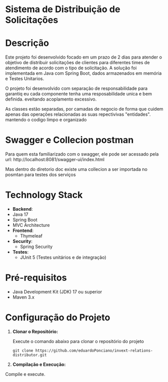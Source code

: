 # Sistema de Distribuição de Solicitações
# Descrição

Este projeto foi desenvolvido focado em um prazo de 2 dias para atender o objetivo de distribuir solicitações de clientes para diferentes times de atendimento de acordo com o tipo de solicitação. A solução foi implementada em Java com Spring Boot, dados armazenados em memória e Testes Unitarios.

O projeto foi desenvolvido com separação de responsabilidade para garantiq eu cada componente tenha uma resposabilidade unica e bem definida. eveitando acoplamento excessivo.

As classes estão separadas, por camadas de negocio de forma que cuidem apenas das operações relacionadas as suas repectivivas "entidades". mantendo o codigo limpo e organizado

# Swagger e Collecion postman

Para quem esta familiarizado com o swagger, ele pode ser acessado pela url: http://localhost:8081/swagger-ui/index.html

Mas dentro do diretorio doc existe uma collecion a ser importada no posmtan para testes dos serviços 

# Technology Stack
  - **Backend**:
  - Java 17
  - Spring Boot
  - MVC Architecture
- **Frontend**:
  - Thymeleaf
- **Security**:
  - Spring Security
- **Testes**:
  - JUnit 5 (Testes unitários e de integração)

# Pré-requisitos
- Java Development Kit (JDK) 17 ou superior
- Maven 3.x

# Configuração do Projeto

1. **Clonar o Repositório:**
   
   Execute o comando abaixo para clonar o repositório do projeto

   `git clone https://github.com/eduardoPonciano/invext-relations-distributor.git`
   
4. **Compilação e Execução:**

  Compile e execute.
